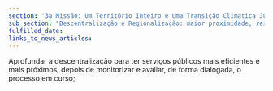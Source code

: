 ```yaml
---
section: '3a Missão: Um Território Inteiro e Uma Transição Climática Justa'
sub_section: "Descentralização e Regionalização: maior proximidade, responsabilidade e eficiência"
fulfilled_date:
links_to_news_articles:
---
```


Aprofundar a descentralização para ter serviços públicos mais eficientes e mais próximos, depois de monitorizar e avaliar, de forma dialogada, o processo em curso;